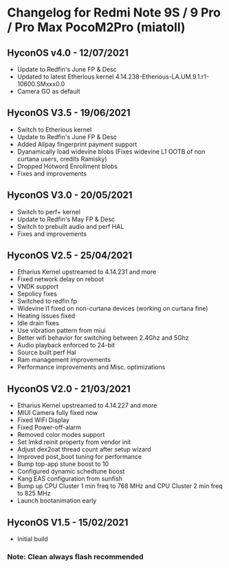 # Changelog for Redmi Note 9S / 9 Pro / Pro Max  PocoM2Pro (miatoll)

## HyconOS v4.0 - 12/07/2021

- Update to Redfin's June FP & Desc
- Updated to latest Etherious kernel 4.14.238-Etherious-LA.UM.9.1.r1-10600.SMxxx0.0
- Camera GO as default 


## HyconOS V3.5 - 19/06/2021
- Switch to Etherious kernel
- Update to Redfin's June FP & Desc
- Added Alipay fingerprint payment support
- Dyanamically load widevine blobs (Fixes widevine L1 OOTB of non curtana users, credits Ramisky)
- Dropped Hotword Enrollment blobs
- Fixes and improvements

## HyconOS V3.0 - 20/05/2021
- Switch to perf+ kernel
- Update to Redfin's May FP & Desc
- Switch to prebuilt audio and perf HAL
- Fixes and improvements

## HyconOS V2.5 - 25/04/2021
- Etharius Kernel upstreamed to 4.14.231 and more
- Fixed network delay on reboot
- VNDK support
- Sepolicy fixes
- Switched to redfin fp
- Widevine l1 fixed on non-curtana devices (working on curtana fine)
- Heating issues fixed 
- Idle drain fixes 
- Use vibration pattern from miui
- Better wifi behavior for switching between 2.4Ghz and 5Ghz
- Audio playback enforced to 24-bit
- Source built perf Hal
- Ram management improvements
- Performance improvements and Misc. optimizations

## HyconOS V2.0 - 21/03/2021
- Etharius Kernel upstreamed to 4.14.227 and more
- MIUI Camera fully fixed now
- Fixed WiFi Display
- Fixed Power-off-alarm
- Removed color modes support
- Set lmkd.reinit property from vendor init
- Adjust dex2oat thread count after setup wizard
- Improved post_boot tuning for performance
- Bump top-app stune boost to 10
- Configured dynamic schedtune boost
- Kang EAS configuration from sunfish
- Bump up CPU Cluster 1 min freq to 768 MHz and CPU Cluster 2 min freq to 825 MHz
- Launch bootanimation early


## HyconOS V1.5 - 15/02/2021
- Initial build


### Note: Clean always flash recommended

